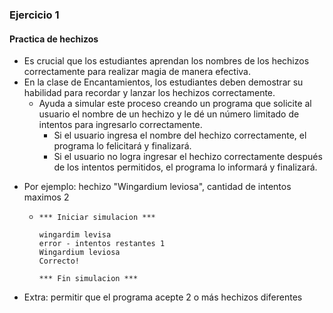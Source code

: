 ### Ejercicio 1 
#### Practica de hechizos

- Es crucial que los estudiantes aprendan los nombres de los hechizos correctamente para realizar magia de manera efectiva. 
- En la clase de Encantamientos, los estudiantes deben demostrar su habilidad para recordar y lanzar los hechizos correctamente.
    - Ayuda a simular este proceso creando un programa que solicite al usuario el nombre de un hechizo y le dé un número limitado de intentos para ingresarlo correctamente. 
        - Si el usuario ingresa el nombre del hechizo correctamente, el programa lo felicitará y finalizará. 
        - Si el usuario no logra ingresar el hechizo correctamente después de los intentos permitidos, el programa lo informará y finalizará.

* Por ejemplo: hechizo "Wingardium leviosa", cantidad de intentos maximos 2
    -   ```
        *** Iniciar simulacion ***

        wingardim levisa
        error - intentos restantes 1
        Wingardium leviosa
        Correcto!

        *** Fin simulacion ***
        ```



* Extra: permitir que el programa acepte 2 o más hechizos diferentes